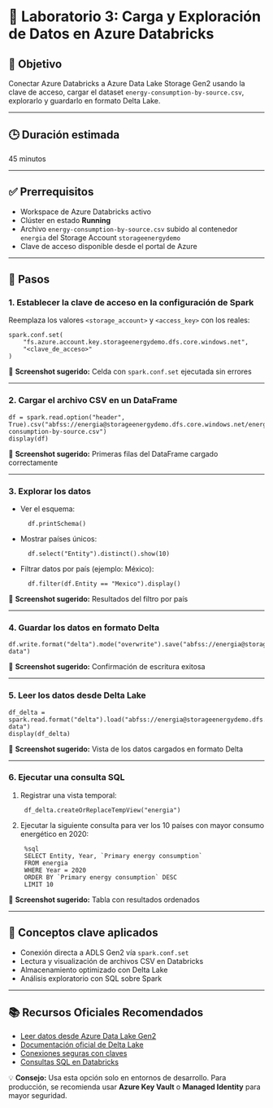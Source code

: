 # 🧪 Laboratorio 3: Carga y Exploración de Datos en Azure Databricks

## 🎯 Objetivo  
Conectar Azure Databricks a Azure Data Lake Storage Gen2 usando la clave de acceso, cargar el dataset `energy-consumption-by-source.csv`, explorarlo y guardarlo en formato Delta Lake.

---

## 🕒 Duración estimada  
45 minutos

---

## ✅ Prerrequisitos  
- Workspace de Azure Databricks activo  
- Clúster en estado **Running**  
- Archivo `energy-consumption-by-source.csv` subido al contenedor `energia` del Storage Account `storageenergydemo`  
- Clave de acceso disponible desde el portal de Azure

---

## 📝 Pasos

### 1. Establecer la clave de acceso en la configuración de Spark

Reemplaza los valores `<storage_account>` y `<access_key>` con los reales:

    spark.conf.set(
        "fs.azure.account.key.storageenergydemo.dfs.core.windows.net",
        "<clave_de_acceso>"
    )

📸 **Screenshot sugerido:** Celda con `spark.conf.set` ejecutada sin errores

---

### 2. Cargar el archivo CSV en un DataFrame

    df = spark.read.option("header", True).csv("abfss://energia@storageenergydemo.dfs.core.windows.net/energy-consumption-by-source.csv")
    display(df)

📸 **Screenshot sugerido:** Primeras filas del DataFrame cargado correctamente

---

### 3. Explorar los datos

- Ver el esquema:

        df.printSchema()

- Mostrar países únicos:

        df.select("Entity").distinct().show(10)

- Filtrar datos por país (ejemplo: México):

        df.filter(df.Entity == "Mexico").display()

📸 **Screenshot sugerido:** Resultados del filtro por país

---

### 4. Guardar los datos en formato Delta

    df.write.format("delta").mode("overwrite").save("abfss://energia@storageenergydemo.dfs.core.windows.net/delta/energy-data")

📸 **Screenshot sugerido:** Confirmación de escritura exitosa

---

### 5. Leer los datos desde Delta Lake

    df_delta = spark.read.format("delta").load("abfss://energia@storageenergydemo.dfs.core.windows.net/delta/energy-data")
    display(df_delta)

📸 **Screenshot sugerido:** Vista de los datos cargados en formato Delta

---

### 6. Ejecutar una consulta SQL

1. Registrar una vista temporal:

        df_delta.createOrReplaceTempView("energia")

2. Ejecutar la siguiente consulta para ver los 10 países con mayor consumo energético en 2020:

        %sql
        SELECT Entity, Year, `Primary energy consumption`
        FROM energia
        WHERE Year = 2020
        ORDER BY `Primary energy consumption` DESC
        LIMIT 10

📸 **Screenshot sugerido:** Tabla con resultados ordenados

---

## 🧠 Conceptos clave aplicados

- Conexión directa a ADLS Gen2 vía `spark.conf.set`  
- Lectura y visualización de archivos CSV en Databricks  
- Almacenamiento optimizado con Delta Lake  
- Análisis exploratorio con SQL sobre Spark

---

## 📚 Recursos Oficiales Recomendados

- [Leer datos desde Azure Data Lake Gen2](https://learn.microsoft.com/azure/databricks/data/data-sources/azure/azure-datalake-gen2)  
- [Documentación oficial de Delta Lake](https://learn.microsoft.com/azure/databricks/delta/)  
- [Conexiones seguras con claves](https://learn.microsoft.com/azure/databricks/data/data-sources/azure/azure-storage#--access-using-an-account-key)  
- [Consultas SQL en Databricks](https://learn.microsoft.com/azure/databricks/sql/)

💡 **Consejo:** Usa esta opción solo en entornos de desarrollo. Para producción, se recomienda usar **Azure Key Vault** o **Managed Identity** para mayor seguridad.
